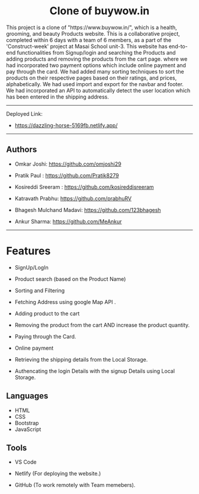 <h1 align="center">Clone of buywow.in</h1>
This project is a clone of "https://www.buywow.in/", which is a health, grooming, and beauty Products website. This is a collaborative project, completed within 6 days with a team of 6 members, as a part of the 'Construct-week' project at Masai School unit-3. This website has end-to-end functionalities from Signup/login and searching the Products and adding products and removing the products from the cart page. where we had incorporated two payment options which include online payment and pay through the card. We had added many sorting techniques to sort the products on their respective pages based on their ratings, and prices, alphabetically. We had used import and export for the navbar and footer. We had incorporated an API to automatically detect the user location which has been entered in the shipping address. 
<hr>
<p>Deployed Link:</p>

* https://dazzling-horse-5169fb.netlify.app/
<hr>

<H2>Authors</h2>

* Omkar Joshi: https://github.com/omjoshi29

* Pratik Paul : https://github.com/Pratik8279

* Kosireddi Sreeram : https://github.com/kosireddisreeram

* Katravath Prabhu: https://github.com/prabhuRV

* Bhagesh Mulchand Madavi: https://github.com/123bhagesh

* Ankur Sharma: https://github.com/MeAnkur
<hr>

# Features

* SignUp/LogIn
 
* Product search (based on the Product Name)

* Sorting and Filtering

* Fetching Address using google Map API .

* Adding product to the cart 

* Removing  the product from the cart AND  increase the product quantity.

* Paying through the Card. 

* Online payment 

* Retrieving the shipping details from the Local Storage.

* Authencating the login Details with the signup Details using Local Storage.

## Languages
* HTML
* CSS
* Bootstrap
* JavaScript

## Tools

* VS Code

* Netlify (For deploying the website.)

* GitHub (To work remotely with Team memebers).





